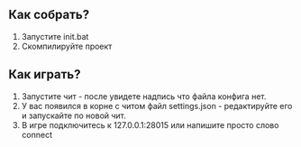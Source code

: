 ## Как собрать?

1. Запустите init.bat
2. Скомпилируйте проект

## Как играть?

1. Запустите чит - после увидете надпись что файла конфига нет.
2. У вас появился в корне с читом файл settings.json - редактируйте его и запускайте по новой чит.
3. В игре подключитесь к 127.0.0.1:28015 или напишите просто слово connect  